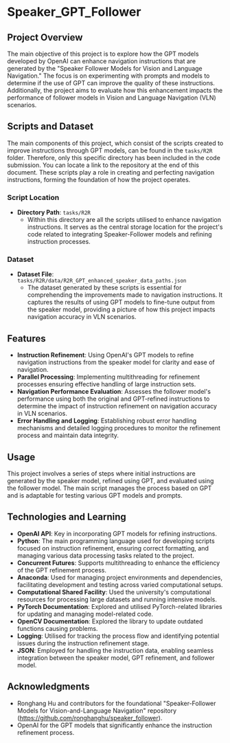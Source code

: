 # Speaker_GPT_Follower

## Project Overview
The main objective of this project is to explore how the GPT models developed by OpenAI can enhance navigation instructions that are generated by the "Speaker Follower Models for Vision and Language Navigation." The focus is on experimenting with prompts and models to determine if the use of GPT can improve the quality of these instructions. Additionally, the project aims to evaluate how this enhancement impacts the performance of follower 
models in Vision and Language Navigation (VLN) scenarios.

## Scripts and Dataset

The main components of this project, which consist of the scripts created to improve instructions through GPT models, can be found in the `tasks/R2R` folder. Therefore, only this specific directory has been included in the code submission. You can locate a link to the repository at the end of this document. These scripts play a role in creating and perfecting navigation instructions, forming the foundation of how the project operates.

### Script Location

- **Directory Path**: `tasks/R2R`
  -  Within this directory are all the scripts utilised to enhance navigation instructions. It serves as the central storage location for the project's code related to integrating Speaker-Follower models and refining instruction processes.

### Dataset

- **Dataset File**: `tasks/R2R/data/R2R_GPT_enhanced_speaker_data_paths.json`
  -  The dataset generated by these scripts is essential for comprehending the improvements made to navigation instructions. It captures the results of using GPT models to fine-tune output from the speaker model, providing a picture of how this project impacts navigation accuracy in VLN scenarios.

## Features
- **Instruction Refinement**: Using OpenAI's GPT models to refine navigation instructions from the speaker model for clarity and ease of navigation.
- **Parallel Processing**: Implementing multithreading for refinement processes ensuring effective handling of large instruction sets.
- **Navigation Performance Evaluation**: Assesses the follower model's performance using both the original and GPT-refined instructions to determine the impact of instruction refinement on navigation accuracy in VLN scenarios.
- **Error Handling and Logging**: Establishing robust error handling mechanisms and detailed logging procedures to monitor the refinement process and maintain data integrity.

## Usage
This project involves a series of steps where initial instructions are generated by the speaker model, refined using GPT, and evaluated using the follower model. The main script manages the process based on GPT and is adaptable for testing various GPT models and prompts.

## Technologies and Learning

- **OpenAI API**: Key in incorporating GPT models for refining instructions.
- **Python**: The main programming language used for developing scripts focused on instruction refinement, ensuring correct formatting, and managing various data processing tasks related to the project.
- **Concurrent Futures**: Supports multithreading to enhance the efficiency of the GPT refinement process.
- **Anaconda**: Used for managing project environments and dependencies, facilitating development and testing across varied computational setups.
- **Computational Shared Facility**: Used the university's computational resources for processing large datasets and running intensive models.
- **PyTorch Documentation**: Explored and utilised PyTorch-related libraries for updating and managing model-related code.
- **OpenCV Documentation**:  Explored the library to update outdated functions causing problems.
- **Logging**: Utilised for tracking the process flow and identifying potential issues during the instruction refinement stage.
- **JSON**: Employed for handling the instruction data, enabling seamless integration between the speaker model, GPT refinement, and follower model.


## Acknowledgments
- Ronghang Hu and contributors for the foundational "Speaker-Follower Models for Vision-and-Language Navigation" repository (https://github.com/ronghanghu/speaker_follower).
- OpenAI for the GPT models that significantly enhance the instruction refinement process.
